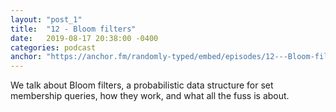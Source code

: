 ```yaml
---
layout: "post_1"
title:  "12 - Bloom filters"
date:   2019-08-17 20:38:00 -0400
categories: podcast
anchor: "https://anchor.fm/randomly-typed/embed/episodes/12---Bloom-filters-e50gua"
---
```

We talk about Bloom filters, a probabilistic data structure for set membership queries, how they work, and what all the fuss is about.
